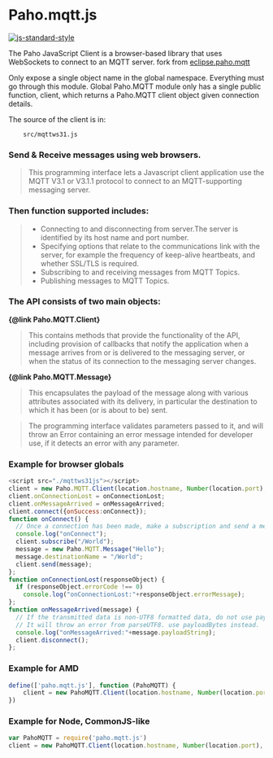  Paho.mqtt.js
==============
[![js-standard-style](https://img.shields.io/badge/code%20style-standard-brightgreen.svg?style=flat-square)](https://github.com/huangguozhen/paho.mqtt.js)

The Paho JavaScript Client is a browser-based library that uses WebSockets to connect
to an MQTT server. fork from [eclipse.paho.mqtt](http://git.eclipse.org/c/paho/org.eclipse.paho.mqtt.javascript.git/)

Only expose a single object name in the global namespace. Everything must go through
this module. Global Paho.MQTT module only has a single public function, client, which
returns a Paho.MQTT client object given connection details.

The source of the client is in:
```
    src/mqttws31.js
```

### Send & Receive messages using web browsers.

> This programming interface lets a Javascript client application use the MQTT V3.1 or
  V3.1.1 protocol to connect to an MQTT-supporting messaging server.

### Then function supported includes:

> * Connecting to and disconnecting from server.The server is identified by its host name and port number.
> * Specifying options that relate to the communications link with the server, for example the frequency
    of keep-alive heartbeats, and whether SSL/TLS is required.
> * Subscribing to and receiving messages from MQTT Topics.
> * Publishing messages to MQTT Topics.

### The API consists of two main objects:

**{@link Paho.MQTT.Client}**
> This contains methods that provide the functionality of the API,
  including provision of callbacks that notify the application when a message
  arrives from or is delivered to the messaging server,
  or when the status of its connection to the messaging server changes.

**{@link Paho.MQTT.Message}**
> This encapsulates the payload of the message along with various attributes
  associated with its delivery, in particular the destination to which it has
  been (or is about to be) sent.

> The programming interface validates parameters passed to it, and will throw
  an Error containing an error message intended for developer use, if it detects
  an error with any parameter.

### Example for browser globals

```JavaScript
<script src="./mqttws31js"></script>
client = new Paho.MQTT.Client(location.hostname, Number(location.port), "clientId");
client.onConnectionLost = onConnectionLost;
client.onMessageArrived = onMessageArrived;
client.connect({onSuccess:onConnect});
function onConnect() {
  // Once a connection has been made, make a subscription and send a message.
  console.log("onConnect");
  client.subscribe("/World");
  message = new Paho.MQTT.Message("Hello");
  message.destinationName = "/World";
  client.send(message);
};
function onConnectionLost(responseObject) {
  if (responseObject.errorCode !== 0)
    console.log("onConnectionLost:"+responseObject.errorMessage);
};
function onMessageArrived(message) {
  // If the transmitted data is non-UTF8 formatted data, do not use payloadString
  // It will throw an error from parseUTF8. use payloadBytes instead.
  console.log("onMessageArrived:"+message.payloadString);
  client.disconnect();
};
```

### Example for AMD

```JavaScript
define(['paho.mqtt.js'], function (PahoMQTT) {
    client = new PahoMQTT.Client(location.hostname, Number(location.port), "clientId");
})
```

### Example for Node, CommonJS-like

```JavaScript
var PahoMQTT = require('paho.mqtt.js')
client = new PahoMQTT.Client(location.hostname, Number(location.port), "clientId");
```
